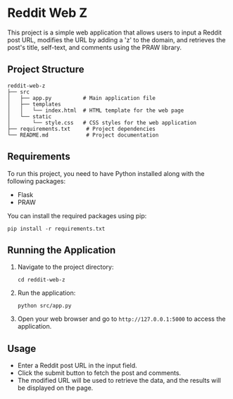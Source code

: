 # Reddit Web Z

This project is a simple web application that allows users to input a Reddit post URL, modifies the URL by adding a 'z' to the domain, and retrieves the post's title, self-text, and comments using the PRAW library.

## Project Structure

```
reddit-web-z
├── src
│   ├── app.py          # Main application file
│   ├── templates
│   │   └── index.html  # HTML template for the web page
│   └── static
│       └── style.css   # CSS styles for the web application
├── requirements.txt     # Project dependencies
└── README.md            # Project documentation
```

## Requirements

To run this project, you need to have Python installed along with the following packages:

- Flask
- PRAW

You can install the required packages using pip:

```
pip install -r requirements.txt
```

## Running the Application

1. Navigate to the project directory:

   ```
   cd reddit-web-z
   ```

2. Run the application:

   ```
   python src/app.py
   ```

3. Open your web browser and go to `http://127.0.0.1:5000` to access the application.

## Usage

- Enter a Reddit post URL in the input field.
- Click the submit button to fetch the post and comments.
- The modified URL will be used to retrieve the data, and the results will be displayed on the page.